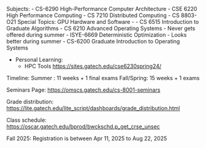 Subjects:
	-  CS-6290  High-Performance Computer Architecture
	-  CSE 6220  High Performance Computing
	-  CS 7210  Distributed Computing
	-  CS 8803-O21  Special Topics: GPU Hardware and Software
	- 
	-  CS 6515  Introduction to Graduate Algorithms
	-  CS 6210  Advanced Operating Systems
		- Never gets offered during summer
	-  ISYE-6669  Deterministic Optimization
		- Looks better during summer
	-  CS-6200  Graduate Introduction to Operating Systems

	
- Personal Learning:
	- HPC Tools https://sites.gatech.edu/cse6230spring24/

Timeline:
Summer    : 11 weeks + 1 final exams
Fall/Spring: 15 weeks + 1 exams


Seminars Page: https://omscs.gatech.edu/cs-8001-seminars

Grade distribution: https://lite.gatech.edu/lite_script/dashboards/grade_distribution.html

Class schedule:
https://oscar.gatech.edu/bprod/bwckschd.p_get_crse_unsec


Fall 2025:
Registration is between Apr 11, 2025 to Aug 22, 2025
<!--stackedit_data:
eyJoaXN0b3J5IjpbLTEwMDk4ODk1MzcsLTMxOTQ0NzQ5OCwtOT
Q0MjMzNTksMTE5NDU0MTg1OF19
-->